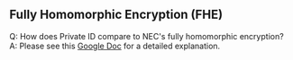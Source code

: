 ## Fully Homomorphic Encryption (FHE) 
Q: How does Private ID compare to NEC's fully homomorphic encryption? <br>
A: Please see this [Google Doc](https://docs.google.com/document/d/1WKGYexenR6RDIb5WgF4-eYAaQx_rz1p4yDpsqW-xGVI/edit?usp=sharing) for a detailed explanation. 

